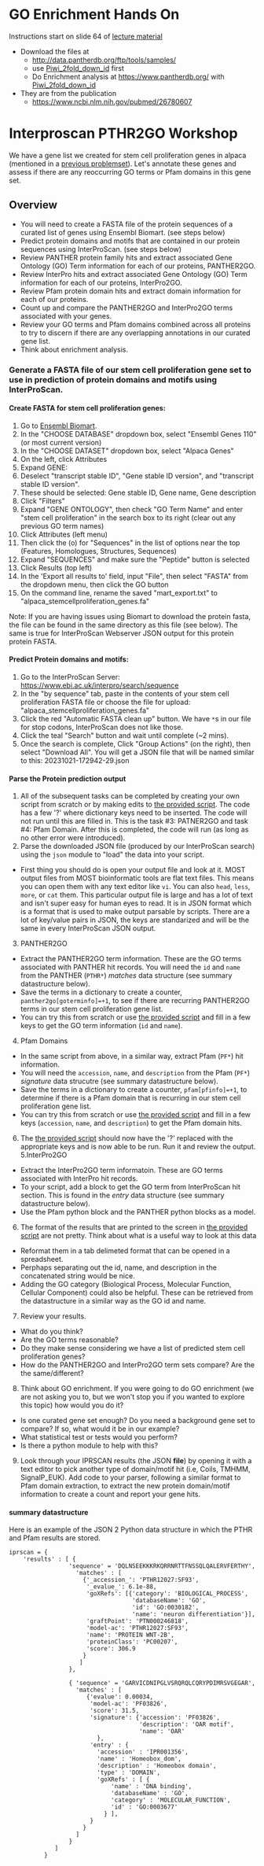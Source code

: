 GO Enrichment Hands On
======================
Instructions start on slide 64 of [lecture material](CSHL2023-function-and-enrichment.pdf)
- Download the files at      
  - http://data.pantherdb.org/ftp/tools/samples/
  - use [Piwi_2fold_down_id](http://data.pantherdb.org/ftp/tools/samples/Piwi_2fold_down_id) first
  - Do Enrichment analysis at https://www.pantherdb.org/ with [Piwi_2fold_down_id](http://data.pantherdb.org/ftp/tools/samples/Piwi_2fold_down_id)
- They are from the publication  
  - https://www.ncbi.nlm.nih.gov/pubmed/26780607
 




Interproscan PTHR2GO Workshop
====================

We have a gene list we created for stem cell proliferation genes in alpaca (mentioned in a [previous problemset](../../problemsets/Python_06_problemset.md)). Let's annotate these genes and assess if there are any reoccurring GO terms or Pfam domains in this gene set. 

## Overview
- You will need to create a FASTA file of the protein sequences of a curated list of genes using Ensembl Biomart. (see steps below)
- Predict protein domains and motifs that are contained in our protein sequences using InterProScan. (see steps below)
- Review PANTHER protein family hits and extract associated Gene Ontology (GO) Term information for each of our proteins, PANTHER2GO. 
- Review InterPro hits and extract associated Gene Ontology (GO) Term information for each of our proteins, InterPro2GO. 
- Review Pfam protein domain hits and extract domain information for each of our proteins.
- Count up and compare the PANTHER2GO and InterPro2GO terms associated with your genes. 
- Review your GO terms and Pfam domains combined across all proteins to try to discern if there are any overlapping annotations in our curated gene list.
- Think about enrichment analysis.


### Generate a FASTA file of our stem cell proliferation gene set to use in prediction of protein domains and motifs using InterProScan. 


#### Create FASTA for stem cell proliferation genes:

1. Go to [Ensembl Biomart](http://useast.ensembl.org/biomart/martview/3e66a7a80107043f1317566a8a10fed1).
2. In the "CHOOSE DATABASE" dropdown box, select "Ensembl Genes 110"  (or most current version)
3. In the "CHOOSE DATASET" dropdown box, select "Alpaca Genes" 
4. On the left, click Attributes
5. Expand GENE:
6. Deselect "transcript stable ID", "Gene stable ID version", and "transcript stable ID version".
7. These should be selected: Gene stable ID, Gene name, Gene description
8. Click "Filters"
9. Expand "GENE ONTOLOGY", then check "GO Term Name" and enter "stem cell proliferation" in the search box to its right (clear out any previous GO term names)
10. Click Attributes (left menu)
11. Then click the (o) for "Sequences" in the list of options near the top (Features, Homologues, Structures, Sequences)
12. Expand "SEQUENCES" and make sure the "Peptide" button is selected
13. Click Results (top left)
14. In the 'Export  all results to' field, input "File", then select "FASTA" from the dropdown menu, then click the GO button
15. On the command line, rename the saved "mart_export.txt" to "alpaca_stemcellproliferation_genes.fa"

Note: If you are having issues using Biomart to download the protein fasta, the file can be found in the same directory as this file (see below). The same is true for InterProScan Webserver JSON output for this protein protein FASTA. 


#### Predict Protein domains and motifs:
1. Go to the InterProScan Server: https://www.ebi.ac.uk/interpro/search/sequence
2. In the "by sequence" tab, paste in the contents of your stem cell proliferation FASTA file or choose the file for upload: "alpaca_stemcellproliferation_genes.fa"
3. Click the red "Automatic FASTA clean up" button. We have `*`s in our file for stop codons, InterProScan does not like those.
4. Click the teal "Search" button and wait until complete (~2 mins).
5. Once the search is complete, Click "Group Actions" (on the right), then select "Download All". You will get a JSON file that will be named similar to this: 20231021-172942-29.json

#### Parse the Protein prediction output
1. All of the subsequent tasks can be completed by creating your own script from scratch or by making edits to [the provided script](parseIPRSjson.py). The code has a few '?' where dictionary keys need to be inserted. The code will not run until this are filled in. This is the task #3: PATNER2GO and task #4: Pfam Domain. After this is completed, the code will run (as long as no other error were introduced). 
2. Parse the downloaded JSON file (produced by our InterProScan search) using the `json` module to "load" the data into your script.
  - First thing you should do is open your output file and look at it. MOST output files from MOST bioinformatic tools are flat text files. This means you can open them with any text editor like `vi`. You can also `head`, `less`, `more`, or `cat` them. This particular output file is large and has a lot of text and isn't super easy for human eyes to read. It is in JSON format which is a format that is used to make output parsable by scripts. There are a lot of key/value pairs in JSON, the keys are standarized and will be the same in every InterProScan JSON output.
3. PANTHER2GO
  -  Extract the PANTHER2GO term information. These are the GO terms associated with PANTHER hit records. You will need the `id` and `name` from the PANTHER (`PTHR*`) _matches_ data structure (see summary datastructure below).
  -  Save the terms in a dictionary to create a counter, `panther2go[goterminfo]=+1`, to see if there are recurring PANTHER2GO terms in our stem cell proliferation gene list.
  -  You can try this from scratch or use [the provided script](parseIPRSjson.py) and fill in a few keys to get the GO term information (`id` and `name`). 
4. Pfam Domains
  - In the same script from above, in a similar way, extract Pfam (`PF*`) hit information.
  - You will need the `accession`, `name`, and `description` from the Pfam (`PF*`) _signature_ data strucutre (see summary datastructure below).
  - Save the terms in a dictionary to create a counter, `pfam[pfinfo]=+1`, to determine if there is a Pfam domain that is recurring in our stem cell proliferation gene list.
  - You can try this from scratch or use [the provided script](parseIPRSjson.py) and fill in a few keys (`accession`, `name`, and `description`) to get the Pfam domain hits.
6. The [the provided script](parseIPRSjson.py) should now have the '?' replaced with the appropriate keys and is now able to be run. Run it and review the output.
5.InterPro2GO
  - Extract the InterPro2GO term informatoin. These are GO terms associated with InterPro hit records.
  - To your script, add a block to get the GO term from InterProScan hit section. This is found in the _entry_ data structure (see summary datastructure below).
  - Use the Pfam python block and the PANTHER python blocks as a model.    
6. The format of the results that are printed to the screen in [the provided script](parseIPRSjson.py) are not pretty. Think about what is a useful way to look at this data
  - Reformat them in a tab delimeted format that can be opened in a spreadsheet.
  - Perphaps separating out the id, name, and description in the concatenated string would be nice.
  - Adding the GO category (Biological Process, Molecular Function, Cellular Component) could also be helpful. These can be retrieved from the datastructure in a similar way as the GO id and name.
7. Review your results.
  - What do you think?
  - Are the GO terms reasonable?
  - Do they make sense considering we have a list of predicted stem cell proliferation genes?
  - How do the PANTHER2GO and InterPro2GO term sets compare? Are the the same/different? 
8. Think about GO enrichment. If you were going to do GO enrichment (we are not asking you to, but we won't stop you if you wanted to explore this topic) how would you do it?
  - Is one curated gene set enough? Do you need a background gene set to compare? If so, what would it be in our example?
  - What statistical test or tests would you perform?
  - Is there a python module to help with this?     
9. Look through your IPRSCAN results (the JSON **file**) by opening it with a text editor to pick another type of domain/motif hit (i.e, Coils, TMHMM, SignalP_EUK). Add code to your parser, following a similar format to Pfam domain extraction, to extract the new protein domain/motif information to create a count and report your gene hits.


#### summary datastructure
Here is an example of the JSON 2 Python data structure in which the PTHR and Pfam results are stored.
```
iprscan = { 
    'results' : [ {
                 'sequence' = 'DQLNSEEKKKRKQRRNRTTFNSSQLQALERVFERTHY',
                   'matches' : [
                     {'_accession_': 'PTHR12027:SF93',
                      '_evalue_': 6.1e-88,
                      'goXRefs': [{'category': 'BIOLOGICAL_PROCESS',
                                   'databaseName': 'GO',
                                   'id': 'GO:0030182',
                                   'name': 'neuron differentiation'}],
                      'graftPoint': 'PTN000246818',
                      'model-ac': 'PTHR12027:SF93',
                      'name': 'PROTEIN WNT-2B',
                      'proteinClass': 'PC00207',
                      'score': 306.9
                     }
                    ]
                 },
         
                 { 'sequence' = 'GARVICDNIPGLVSRQRQLCQRYPDIMRSVGEGAR',
                   'matches' : [
                      {'evalue': 0.00034,
                       'model-ac': 'PF03826',
                       'score': 31.5,
                       'signature': {'accession': 'PF03826',
                                     'description': 'OAR motif',
                                     'name': 'OAR'
                         },
                       'entry' : {
                         'accession' : 'IPR001356',
                         'name' : 'Homeobox_dom',
                         'description' : 'Homeobox domain',
                         'type' : 'DOMAIN',
                         'goXRefs' : [ {
                             'name' : 'DNA binding',
                             'databaseName' : 'GO',
                             'category' : 'MOLECULAR_FUNCTION',
                             'id' : 'GO:0003677'
                           } ],  
                       }
                     }
                   ]
                 }
             ]
          }
```
